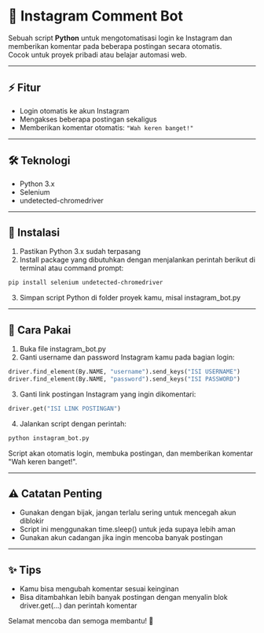 # 🤖 Instagram Comment Bot

Sebuah script **Python** untuk mengotomatisasi login ke Instagram dan memberikan komentar pada beberapa postingan secara otomatis.  
Cocok untuk proyek pribadi atau belajar automasi web.

---

## ⚡ Fitur

- Login otomatis ke akun Instagram  
- Mengakses beberapa postingan sekaligus  
- Memberikan komentar otomatis: `"Wah keren banget!"`

---

## 🛠 Teknologi

- Python 3.x  
- Selenium  
- undetected-chromedriver  

---

## 💾 Instalasi

1. Pastikan Python 3.x sudah terpasang  
2. Install package yang dibutuhkan dengan menjalankan perintah berikut di terminal atau command prompt:
```bash
pip install selenium undetected-chromedriver
```
3. Simpan script Python di folder proyek kamu, misal instagram_bot.py

---

## 🚀 Cara Pakai

1. Buka file instagram_bot.py
2. Ganti username dan password Instagram kamu pada bagian login:
```python
driver.find_element(By.NAME, "username").send_keys("ISI USERNAME")
driver.find_element(By.NAME, "password").send_keys("ISI PASSWORD")
```
3. Ganti link postingan Instagram yang ingin dikomentari:
```python
driver.get("ISI LINK POSTINGAN")
```
4. Jalankan script dengan perintah:
```bash
python instagram_bot.py
```
Script akan otomatis login, membuka postingan, dan memberikan komentar "Wah keren banget!".

---

## ⚠️ Catatan Penting

- Gunakan dengan bijak, jangan terlalu sering untuk mencegah akun diblokir
- Script ini menggunakan time.sleep() untuk jeda supaya lebih aman
- Gunakan akun cadangan jika ingin mencoba banyak postingan

---

## ✨ Tips

- Kamu bisa mengubah komentar sesuai keinginan
- Bisa ditambahkan lebih banyak postingan dengan menyalin blok driver.get(...) dan perintah komentar

Selamat mencoba dan semoga membantu! 🚀
